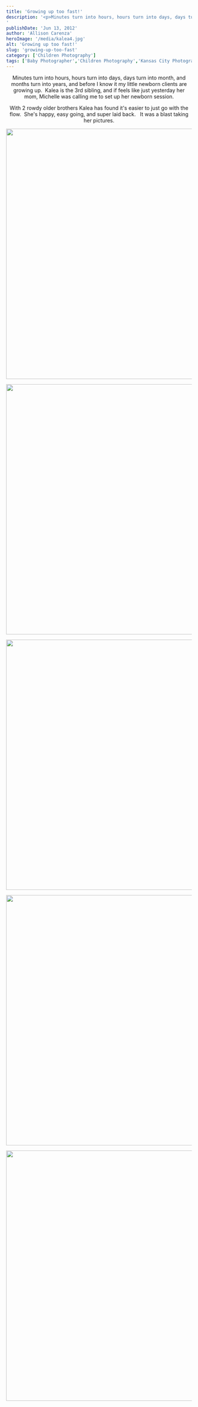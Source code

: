 ```yaml
---
title: 'Growing up too fast!'
description: '<p>Minutes turn into hours, hours turn into days, days turn into month, and months turn into years, and before I [&hellip;]</p>
'
publishDate: 'Jun 13, 2012'
author: 'Allison Carenza'
heroImage: '/media/kalea4.jpg'
alt: 'Growing up too fast!'
slug: 'growing-up-too-fast'
category: ['Children Photography']
tags: ['Baby Photographer','Children Photography','Kansas City Photographer']
---
```


<p style="text-align: center;">Minutes turn into hours, hours turn into days, days turn into month, and months turn into years, and before I know it my little newborn clients are growing up.  Kalea is the 3rd sibling, and if feels like just yesterday her mom, Michelle was calling me to set up her newborn session.</p>
<p style="text-align: center;">With 2 rowdy older brothers Kalea has found it&apos;s easier to just go with the flow.  She&apos;s happy, easy going, and super laid back.   It was a blast taking her pictures.</p>
<p style="text-align: center;"><img class="aligncenter size-full wp-image-4143" title="kalea4" src="/media/kalea4.jpg" alt="" width="930" height="680" srcset="/media/kalea4.jpg 930w, /media/kalea4-300x219.jpg 300w, /media/kalea4-768x562.jpg 768w" sizes="(max-width: 930px) 100vw, 930px" /></p>
<p style="text-align: center;">
<p style="text-align: center;"><img class="aligncenter size-full wp-image-4141" title="kalea2" src="/media/kalea2.jpg" alt="" width="930" height="680" srcset="/media/kalea2.jpg 930w, /media/kalea2-300x219.jpg 300w, /media/kalea2-768x562.jpg 768w" sizes="(max-width: 930px) 100vw, 930px" /></p>
<p style="text-align: center;">
<p style="text-align: center;"><img class="aligncenter size-full wp-image-4144" title="kalea5" src="/media/kalea5.jpg" alt="" width="930" height="680" srcset="/media/kalea5.jpg 930w, /media/kalea5-300x219.jpg 300w, /media/kalea5-768x562.jpg 768w" sizes="(max-width: 930px) 100vw, 930px" /></p>
<p style="text-align: center;">
<p style="text-align: center;"><img class="aligncenter size-full wp-image-4142" title="kalea3" src="/media/kalea3.jpg" alt="" width="930" height="680" /></p>
<p style="text-align: center;">
<p style="text-align: center;"><img class="aligncenter size-full wp-image-4140" title="kalea1" src="/media/kalea1.jpg" alt="" width="930" height="680" /></p>
